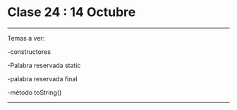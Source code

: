 # Clase 24 : 14 Octubre

---

Temas a ver:

-constructores

-Palabra reservada static

-palabra reservada final

-método toString()

---